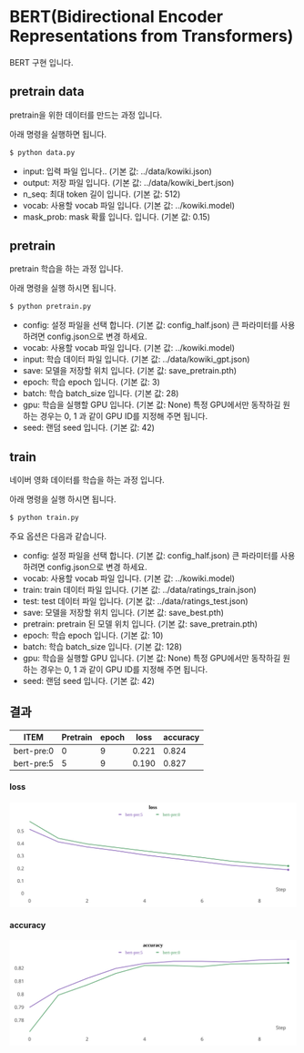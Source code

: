 # BERT(Bidirectional Encoder Representations from Transformers)
BERT 구현 입니다.


## pretrain data
pretrain을 위한 데이터를 만드는 과정 입니다.

아래 명령을 실행하면 됩니다.

```sh
$ python data.py
```
- input: 입력 파일 입니다.. (기본 값: ../data/kowiki.json)
- output: 저장 파일 입니다. (기본 값: ../data/kowiki_bert.json)
- n_seq: 최대 token 길이 입니다. (기본 값: 512)
- vocab: 사용할 vocab 파일 입니다. (기본 값: ../kowiki.model)
- mask_prob: mask 확률 입니다. 입니다. (기본 값: 0.15)


## pretrain
pretrain 학습을 하는 과정 입니다.

아래 명령을 실행 하시면 됩니다.

```sh
$ python pretrain.py
```
- config: 설정 파일을 선택 합니다. (기본 값: config_half.json) 큰 파라미터를 사용하려면 config.json으로 변경 하세요.
- vocab: 사용할 vocab 파일 입니다. (기본 값: ../kowiki.model)
- input: 학습 데이터 파일 입니다. (기본 값: ../data/kowiki_gpt.json)
- save: 모델을 저장할 위치 입니다. (기본 값: save_pretrain.pth)
- epoch: 학습 epoch 입니다. (기본 값: 3)
- batch: 학습 batch_size 입니다. (기본 값: 28)
- gpu: 학습을 실행할 GPU 입니다. (기본 값: None) 특정 GPU에서만 동작하길 원하는 경우는 0, 1 과 같이 GPU ID를 지정해 주면 됩니다.
- seed: 랜덤 seed 입니다. (기본 값: 42)


## train
네이버 영화 데이터를 학습을 하는 과정 입니다.

아래 명령을 실행 하시면 됩니다.

```sh
$ python train.py
```
주요 옵션은 다음과 같습니다.
- config: 설정 파일을 선택 합니다. (기본 값: config_half.json) 큰 파라미터를 사용하려면 config.json으로 변경 하세요.
- vocab: 사용할 vocab 파일 입니다. (기본 값: ../kowiki.model)
- train: train 데이터 파일 입니다. (기본 값: ../data/ratings_train.json)
- test: test 데이터 파일 입니다. (기본 값: ../data/ratings_test.json)
- save: 모델을 저장할 위치 입니다. (기본 값: save_best.pth)
- pretrain: pretrain 된 모델 위치 입니다. (기본 값: save_pretrain.pth)
- epoch: 학습 epoch 입니다. (기본 값: 10)
- batch: 학습 batch_size 입니다. (기본 값: 128)
- gpu: 학습을 실행할 GPU 입니다. (기본 값: None) 특정 GPU에서만 동작하길 원하는 경우는 0, 1 과 같이 GPU ID를 지정해 주면 됩니다.
- seed: 랜덤 seed 입니다. (기본 값: 42)


## 결과

| ITEM       | Pretrain | epoch  | loss  | accuracy |
|------------|----------|--------|-------|----------|
| bert-pre:0 | 0        | 9      | 0.221 | 0.824    |
| bert-pre:5 | 5        | 9      | 0.190 | 0.827    |

#### loss
![](./img/loss.svg)

#### accuracy
![](./img/accuracy.svg)

